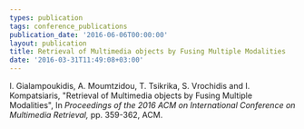 ```yaml
---
types: publication
tags: conference_publications
publication_date: '2016-06-06T00:00:00'
layout: publication
title: Retrieval of Multimedia objects by Fusing Multiple Modalities
date: '2016-03-31T11:49:08+03:00'
---
```

<p>I. Gialampoukidis, A. Moumtzidou, T. Tsikrika, S. Vrochidis and I. Kompatsiaris, "Retrieval of Multimedia objects by Fusing Multiple Modalities", In <em>Proceedings of the 2016 ACM on International Conference on Multimedia Retrieval, </em>pp. 359-362, ACM.</p>
